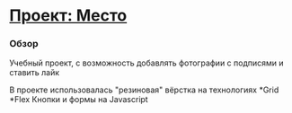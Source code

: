 # [Проект: Место](https://vsblazhev.github.io/mesto/)

### Обзор
Учебный проект, с возможность добавлять фотографии с подписями и ставить лайк

В проекте использовалась "резиновая" вёрстка на технологиях
*Grid
*Flex
Кнопки и формы на Javascript

